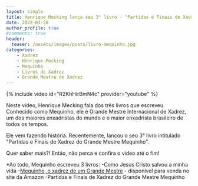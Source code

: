 ```yaml
---
layout: single
title: Henrique Mecking lança seu 3° livro - "Partidas e Finais de Xadrez do Grande Mestre Mequinho"
date: 2022-03-28
author_profile: true
#comments: true
header:
  teaser: /assets/images/posts/livro-mequinho.jpg
categories: 
    - Xadrez
    - Henrique Mecking
    - Mequinho
    - Livros de Xadrez
    - Grande Mestre de Xadrez
---
```


{% include video id="R2KhHirBmN4c" provider="youtube" %}

Neste vídeo, Henrique Mecking fala dos três livros que escreveu. Conhecido como Mequinho, ele é Grande Mestre Internacional de Xadrez, um dos maiores enxadristas do mundo e o maior enxadrista brasileiro de todos os tempos.

Ele vem fazendo história. Recentemente, lançou o seu 3° livro intitulado "Partidas e Finais de Xadrez do Grande Mestre Mequinho".

Quer saber mais?! Então, não perca e confira o vídeo até o fim!

*Ao todo, Mequinho escreveu 3 livros:
-Como Jesus Cristo salvou a minha vida
-[Mequinho, o xadrez de um Grande Mestre]( https://amzn.to/3s1UMZ5 ) - disponível para venda no site da Amazon
-Partidas e Finais de Xadrez do Grande Mestre Mequinho


